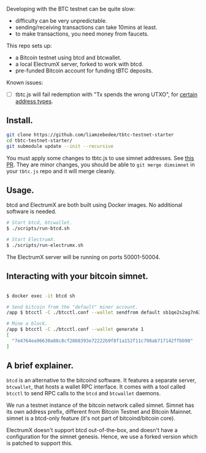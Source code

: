 
Developing with the BTC testnet can be quite slow:

 * difficulty can be very unpredictable.
 * sending/receiving transactions can take 10mins at least.
 * to make transactions, you need money from faucets.

This repo sets up:

 * a Bitcoin testnet using btcd and btcwallet.
 * a local ElectrumX server, forked to work with btcd.
 * pre-funded Bitcoin account for funding tBTC deposits.

Known issues:

- [ ] tbtc.js will fail redemption with "Tx spends the wrong UTXO", for [certain address types](https://github.com/liamzebedee/tbtc-testnet-starter/issues/1).

## Install.

```sh
git clone https://github.com/liamzebedee/tbtc-testnet-starter
cd tbtc-testnet-starter/
git submodule update --init --recursive
```

You must apply some changes to tbtc.js to use simnet addresses. See [this PR](https://github.com/keep-network/tbtc.js/pull/36). They are minor changes, you should be able to `git merge dimsimnet` in your `tbtc.js` repo and it will merge cleanly.

## Usage.

btcd and ElectrumX are both built using Docker images. No additional software is needed.

```sh
# Start btcd, btcwallet.
$ ./scripts/run-btcd.sh

# Start ElectrumX.
$ ./scripts/run-electrumx.sh
```

The ElectrumX server will be running on ports 50001-50004. 

## Interacting with your bitcoin simnet.

```sh

$ docker exec -it btcd sh

# Send bitcoin from the "default" miner account.
/app $ btcctl -C ./btcctl.conf --wallet sendfrom default sb1qe2s2ag7n63jcrktewzfvfuawmgqscd5rdvet6y 0.001

# Mine a block.
/app $ btcctl -C ./btcctl.conf --wallet generate 1
[
  "7e4764ea96630a88c8cf2868393e72222b9f8f1a152f11c798ab717142ffbb98"
]
```

## A brief explainer.

`btcd` is an alternative to the bitcoind software. It features a separate server, `btcwallet`, that hosts a wallet RPC interface. It comes with a tool called `btcctl` to send RPC calls to the `btcd` and `btcwallet` daemons. 

We run a testnet instance of the bitcoin network called simnet. Simnet has its own address prefix, different from Bitcoin Testnet and Bitcoin Mainnet. simnet is a btcd-only feature (it's not part of bitcoind/bitcoin core).

ElectrumX doesn't support btcd out-of-the-box, and doesn't have a configuration for the simnet genesis. Hence, we use a forked version which is patched to support this.

